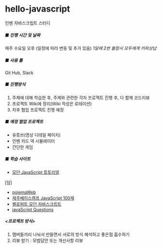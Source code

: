 # hello-javascript
인벤 자바스크립트 스터디

##### ■ 진행 시간 및 날짜
매주 수요일 오후 (일정에 따라 변동 및 추가 있음)
_1달에 2번 불참시 모두에게 커피상납_


##### ■ 사용 툴
Git Hub, Slack


##### ■ 진행방식
1. 주제에 대해 학습한 후, 주제와 관련한 각자 프로젝트 진행 후, 다 함께 코드리뷰
2. 프로젝트 Wiki에 정리(Wiki 작성은 로테이션)
3. 차후 협업 프로젝트 진행 예정


##### ■ 예정 협업 프로젝트
- 유튜브(영상 디테일 페이지)
- 인벤 카드 덱 시뮬레이터
- 간단한 게임


##### ■ 학습 사이트
- [모던 JavaScript 튜토리얼](https://ko.javascript.info/)

[덤]
- [poiemaWeb](https://poiemaweb.com/coding)
- [제주베이스캠프 JavaScript 100제](https://www.notion.so/JS-100-94d97d294dd14c9b911a02c840fa9f2d)
- [벨로퍼트 모던 자바스크립트](https://learnjs.vlpt.us/)
- [javaScript Questions](https://github.com/lydiahallie/javascript-questions/blob/master/ko-KR/README-ko_KR.md)

##### <프로젝트 방식>
1. 멤버들끼리 나눠서 만들면서 서로의 방식 해석하고 좋은점 흡수하기
2. 리뷰 받기 : 모범답안 또는 개선사항 리뷰
